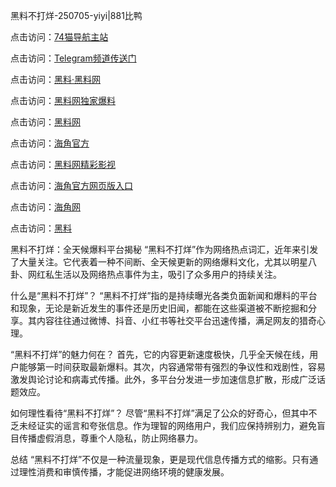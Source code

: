黑料不打烊-250705-yiyi|881比鸭

点击访问：<a href="https://74mao.com/">74猫导航主站</a>

点击访问：<a href="https://74mao.com/">Telegram频道传送门</a>

点击访问：<a href="https://heiliaolvzlu3.pages.dev">黑料·黑料网</a>

点击访问：<a href="https://heiliaoyvnrda.pages.dev">黑料网独家爆料</a>

点击访问：<a href="https://ert-6he.pages.dev/">黑料网</a>

点击访问：<a href="https://sdfsh.pages.dev/">海角官方</a>

点击访问：<a href="https://sdbsd.pages.dev/">黑料网精彩影视</a>

点击访问：<a href="https://gdas.pages.dev/">海角官方网页版入口</a>

点击访问：<a href="https://haef.pages.dev/">海角网</a>

点击访问：<a href="https://fge-7ja.pages.dev/">黑料</a>

黑料不打烊：全天候爆料平台揭秘
“黑料不打烊”作为网络热点词汇，近年来引发了大量关注。它代表着一种不间断、全天候更新的网络爆料文化，尤其以明星八卦、网红私生活以及网络热点事件为主，吸引了众多用户的持续关注。

什么是“黑料不打烊”？
“黑料不打烊”指的是持续曝光各类负面新闻和爆料的平台和现象，无论是新近发生的事件还是历史旧闻，都能在这些渠道被不断挖掘和分享。其内容往往通过微博、抖音、小红书等社交平台迅速传播，满足网友的猎奇心理。

“黑料不打烊”的魅力何在？
首先，它的内容更新速度极快，几乎全天候在线，用户能够第一时间获取最新爆料。其次，内容通常带有强烈的争议性和戏剧性，容易激发舆论讨论和病毒式传播。此外，多平台分发进一步加速信息扩散，形成广泛话题效应。

如何理性看待“黑料不打烊”？
尽管“黑料不打烊”满足了公众的好奇心，但其中不乏未经证实的谣言和夸张信息。作为理智的网络用户，我们应保持辨别力，避免盲目传播虚假消息，尊重个人隐私，防止网络暴力。

总结
“黑料不打烊”不仅是一种流量现象，更是现代信息传播方式的缩影。只有通过理性消费和审慎传播，才能促进网络环境的健康发展。

